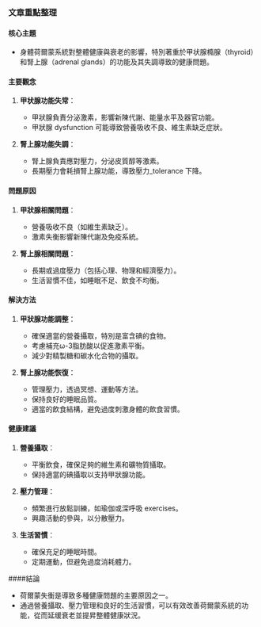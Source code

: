 ### 文章重點整理

#### 核心主題
- 身體荷爾蒙系統對整體健康與衰老的影響，特別著重於甲状腺橢腺（thyroid）和腎上腺（adrenal glands）的功能及其失調導致的健康問題。

#### 主要觀念
1. **甲状腺功能失常**：
   - 甲狀腺負責分泌激素，影響新陳代謝、能量水平及器官功能。
   - 甲狀腺 dysfunction 可能導致營養吸收不良、維生素缺乏症狀。
   
2. **腎上腺功能失調**：
   - 腎上腺負責應對壓力，分泌皮質醇等激素。
   - 長期壓力會耗損腎上腺功能，導致壓力_tolerance 下降。

#### 問題原因
1. **甲狀腺相關問題**：
   - 營養吸收不良（如維生素缺乏）。
   - 激素失衡影響新陳代謝及免疫系統。

2. **腎上腺相關問題**：
   - 長期或過度壓力（包括心理、物理和經濟壓力）。
   - 生活習慣不佳，如睡眠不足、飲食不均衡。

#### 解決方法
1. **甲狀腺功能調整**：
   - 確保適當的營養攝取，特別是富含碘的食物。
   - 考慮補充ω-3脂肪酸以促進激素平衡。
   - 減少對精製糖和碳水化合物的攝取。

2. **腎上腺功能恢復**：
   - 管理壓力，透過冥想、運動等方法。
   - 保持良好的睡眠品質。
   - 適當的飲食結構，避免過度刺激身體的飲食習慣。

#### 健康建議
1. **營養攝取**：
   - 平衡飲食，確保足夠的維生素和礦物質攝取。
   - 保持適當的碘攝取以支持甲狀腺功能。

2. **壓力管理**：
   - 頻繁進行放鬆訓練，如瑜伽或深呼吸 exercises。
   - 興趣活動的參與，以分散壓力。

3. **生活習慣**：
   - 確保充足的睡眠時間。
   - 定期運動，但避免過度消耗體力。

####結論
- 荷爾蒙失衡是導致多種健康問題的主要原因之一。
- 通過營養攝取、壓力管理和良好的生活習慣，可以有效改善荷爾蒙系統的功能，從而延缓衰老並提昇整體健康狀況。